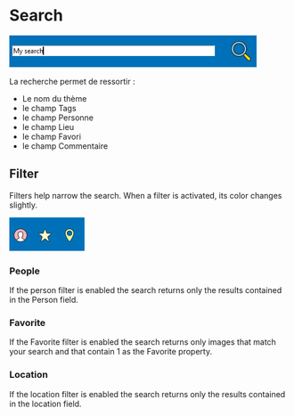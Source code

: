# Search

![](/docs/assets/search.png)

La recherche permet de ressortir :
* Le nom du thème
* le champ Tags
* le champ Personne
* le champ Lieu
* le champ Favori
* le champ Commentaire

## Filter

Filters help narrow the search. When a filter is activated, its color changes slightly.

![](/docs/assets/filter.png)

### People

If the person filter is enabled the search returns only the results contained in the Person field.

### Favorite

If the Favorite filter is enabled the search returns only images that match your search and that contain 1 as the Favorite property.

### Location

If the location filter is enabled the search returns only the results contained in the location field.